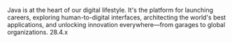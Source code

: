 Java is at the heart of our digital lifestyle. It's the platform for launching careers, exploring human-to-digital interfaces, architecting the world's best applications, and unlocking innovation everywhere—from garages to global organizations.
28.4.x
